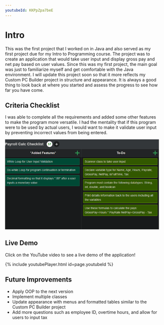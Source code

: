 ```yaml
---
youtubeId: KKPpZpa7beE
---
```


# Intro

This was the first project that I worked on in Java and also served as my first project due for my Intro to Programming course. The project was to create an application that would take user input and display gross pay and net pay based on user values. Since this was my first project, the main goal was just to familiarize myself and get comfortable with the Java environment. I will update this project soon so that it more reflects my Custom PC Builder project in structure and appearance. It is always a good thing to look back at where you started and assess the progress to see how far you have come.

## Criteria Checklist

I was able to complete all the requirements and added some other features to make the program more versatile. I had the mentality that if this program were to be used by actual users, I would want to make it validate user input by preventing incorrect values from being entered. 

![Screenshot of Checklist Criteria](PayrollCheck.png)

## Live Demo
Click on the YouTube video to see a live demo of the application!

{% include youtubePlayer.html id=page.youtubeId %}

## Future Improvements

* Apply OOP to the next version 
* Implement multiple classes
* Update appearance with menus and formatted tables similar to the Custom PC Builder project
* Add more questions such as employee ID, overtime hours, and allow for users to input tax

